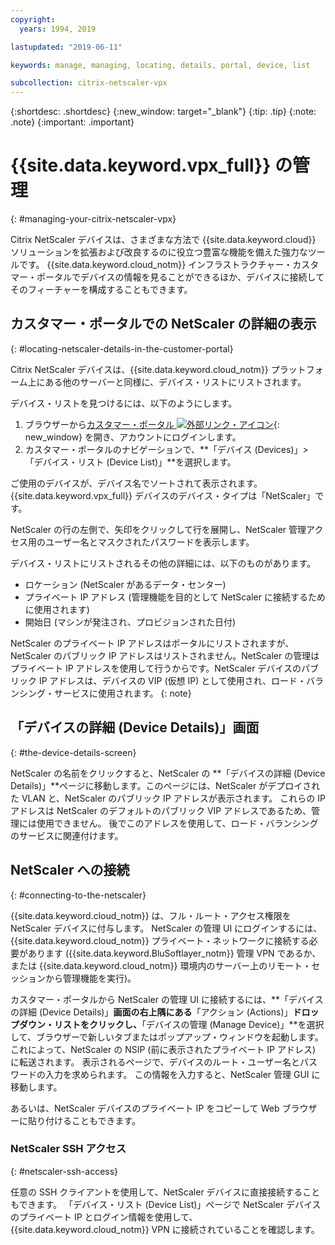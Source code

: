 ```yaml
---
copyright:
  years: 1994, 2019

lastupdated: "2019-06-11"

keywords: manage, managing, locating, details, portal, device, list

subcollection: citrix-netscaler-vpx
---
```


{:shortdesc: .shortdesc}
{:new_window: target="_blank"}
{:tip: .tip}
{:note: .note}
{:important: .important}

# {{site.data.keyword.vpx_full}} の管理
{: #managing-your-citrix-netscaler-vpx}

Citrix NetScaler デバイスは、さまざまな方法で {{site.data.keyword.cloud}} ソリューションを拡張および改良するのに役立つ豊富な機能を備えた強力なツールです。 {{site.data.keyword.cloud_notm}} インフラストラクチャー・カスタマー・ポータルでデバイスの情報を見ることができるほか、デバイスに接続してそのフィーチャーを構成することもできます。  

## カスタマー・ポータルでの NetScaler の詳細の表示
{: #locating-netscaler-details-in-the-customer-portal}

Citrix NetScaler デバイスは、{{site.data.keyword.cloud_notm}} プラットフォーム上にある他のサーバーと同様に、デバイス・リストにリストされます。

デバイス・リストを見つけるには、以下のようにします。

1. ブラウザーから[カスタマー・ポータル ![外部リンク・アイコン](../../icons/launch-glyph.svg "外部リンク・アイコン")](https://control.softlayer.com/){: new_window} を開き、アカウントにログインします。
2. カスタマー・ポータルのナビゲーションで、**「デバイス (Devices)」>「デバイス・リスト (Device List)」**を選択します。

ご使用のデバイスが、デバイス名でソートされて表示されます。 {{site.data.keyword.vpx_full}} デバイスのデバイス・タイプは「NetScaler」です。

NetScaler の行の左側で、矢印をクリックして行を展開し、NetScaler 管理アクセス用のユーザー名とマスクされたパスワードを表示します。

デバイス・リストにリストされるその他の詳細には、以下のものがあります。

* ロケーション (NetScaler があるデータ・センター)
* プライベート IP アドレス (管理機能を目的として NetScaler に接続するために使用されます)
* 開始日 (マシンが発注され、プロビジョンされた日付)

NetScaler のプライベート IP アドレスはポータルにリストされますが、NetScaler のパブリック IP アドレスはリストされません。NetScaler の管理はプライベート IP アドレスを使用して行うからです。NetScaler デバイスのパブリック IP アドレスは、デバイスの VIP (仮想 IP) として使用され、ロード・バランシング・サービスに使用されます。
{: note}

## 「デバイスの詳細 (Device Details)」画面
{: #the-device-details-screen}

NetScaler の名前をクリックすると、NetScaler の **「デバイスの詳細 (Device Details)」**ページに移動します。このページには、NetScaler がデプロイされた VLAN と、NetScaler のパブリック IP アドレスが表示されます。 これらの IP アドレスは NetScaler のデフォルトのパブリック VIP アドレスであるため、管理には使用できません。 後でこのアドレスを使用して、ロード・バランシングのサービスに関連付けます。

## NetScaler への接続
{: #connecting-to-the-netscaler}

{{site.data.keyword.cloud_notm}} は、フル・ルート・アクセス権限を NetScaler デバイスに付与します。 NetScaler の管理 UI にログインするには、{{site.data.keyword.cloud_notm}} プライベート・ネットワークに接続する必要があります ({{site.data.keyword.BluSoftlayer_notm}} 管理 VPN であるか、または {{site.data.keyword.cloud_notm}} 環境内のサーバー上のリモート・セッションから管理機能を実行)。

カスタマー・ポータルから NetScaler の管理 UI に接続するには、**「デバイスの詳細 (Device Details)」**画面の右上隅にある**「アクション (Actions)」**ドロップダウン・リストをクリックし、**「デバイスの管理 (Manage Device)」**を選択して、ブラウザーで新しいタブまたはポップアップ・ウィンドウを起動します。これによって、NetScaler の NSIP (前に表示されたプライベート IP アドレス) に転送されます。 表示されるページで、デバイスのルート・ユーザー名とパスワードの入力を求められます。 この情報を入力すると、NetScaler 管理 GUI に移動します。

あるいは、NetScaler デバイスのプライベート IP をコピーして Web ブラウザーに貼り付けることもできます。

### NetScaler SSH アクセス
{: #netscaler-ssh-access}

任意の SSH クライアントを使用して、NetScaler デバイスに直接接続することもできます。 「デバイス・リスト (Device List)」ページで NetScaler デバイスのプライベート IP とログイン情報を使用して、{{site.data.keyword.cloud_notm}} VPN に接続されていることを確認します。
